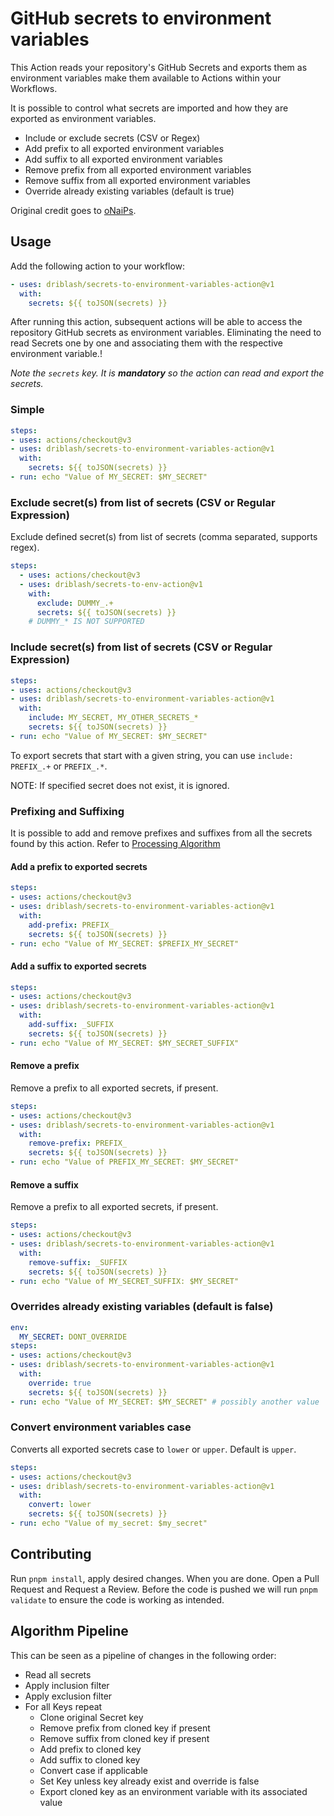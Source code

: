 # GitHub secrets to environment variables

This Action reads your repository's GitHub Secrets and exports them as environment variables make them available to Actions within your Workflows.

It is possible to control what secrets are imported and how they are exported as environment variables.

- Include or exclude secrets (CSV or Regex)
- Add prefix to all exported environment variables
- Add suffix to all exported environment variables
- Remove prefix from all exported environment variables
- Remove suffix from all exported environment variables
- Override already existing variables (default is true)

Original credit goes to [oNaiPs](https://github.com/oNaiPs/secrets-to-env-action).

## Usage

Add the following action to your workflow:

```yaml
- uses: driblash/secrets-to-environment-variables-action@v1
  with:
    secrets: ${{ toJSON(secrets) }}
```

After running this action, subsequent actions will be able to access the repository GitHub secrets as environment variables. Eliminating the need to read Secrets one by one and associating them with the respective environment variable.!

_Note the `secrets` key. It is **mandatory** so the action can read and export the secrets._

### Simple

```yaml
steps:
- uses: actions/checkout@v3
- uses: driblash/secrets-to-environment-variables-action@v1
  with:
    secrets: ${{ toJSON(secrets) }}
- run: echo "Value of MY_SECRET: $MY_SECRET"
```

### Exclude secret(s) from list of secrets (CSV or Regular Expression)

Exclude defined secret(s) from list of secrets (comma separated, supports regex).

```yaml
steps:
  - uses: actions/checkout@v3
  - uses: driblash/secrets-to-env-action@v1
    with:
      exclude: DUMMY_.+
      secrets: ${{ toJSON(secrets) }}
    # DUMMY_* IS NOT SUPPORTED
```

### Include secret(s) from list of secrets (CSV or Regular Expression)

```yaml
steps:
- uses: actions/checkout@v3
- uses: driblash/secrets-to-environment-variables-action@v1
  with:
    include: MY_SECRET, MY_OTHER_SECRETS_*
    secrets: ${{ toJSON(secrets) }}
- run: echo "Value of MY_SECRET: $MY_SECRET"
```

To export secrets that start with a given string, you can use `include: PREFIX_.+` or `PREFIX_.*`.

NOTE: If specified secret does not exist, it is ignored.

### Prefixing and Suffixing

It is possible to add and remove prefixes and suffixes from all the secrets found by this action. Refer to [Processing Algorithm](#algorithm-pipeline)

#### Add a prefix to exported secrets

```yaml
steps:
- uses: actions/checkout@v3
- uses: driblash/secrets-to-environment-variables-action@v1
  with:
    add-prefix: PREFIX_
    secrets: ${{ toJSON(secrets) }}
- run: echo "Value of MY_SECRET: $PREFIX_MY_SECRET"
```

#### Add a suffix to exported secrets

```yaml
steps:
- uses: actions/checkout@v3
- uses: driblash/secrets-to-environment-variables-action@v1
  with:
    add-suffix: _SUFFIX
    secrets: ${{ toJSON(secrets) }}
- run: echo "Value of MY_SECRET: $MY_SECRET_SUFFIX"
```

#### Remove a prefix

Remove a prefix to all exported secrets, if present.

```yaml
steps:
- uses: actions/checkout@v3
- uses: driblash/secrets-to-environment-variables-action@v1
  with:
    remove-prefix: PREFIX_
    secrets: ${{ toJSON(secrets) }}
- run: echo "Value of PREFIX_MY_SECRET: $MY_SECRET"
```

#### Remove a suffix

Remove a prefix to all exported secrets, if present.

```yaml
steps:
- uses: actions/checkout@v3
- uses: driblash/secrets-to-environment-variables-action@v1
  with:
    remove-suffix: _SUFFIX
    secrets: ${{ toJSON(secrets) }}
- run: echo "Value of MY_SECRET_SUFFIX: $MY_SECRET"
```

### Overrides already existing variables (default is **false**)

```yaml
env:
  MY_SECRET: DONT_OVERRIDE
steps:
- uses: actions/checkout@v3
- uses: driblash/secrets-to-environment-variables-action@v1
  with:
    override: true
    secrets: ${{ toJSON(secrets) }}
- run: echo "Value of MY_SECRET: $MY_SECRET" # possibly another value
```

### Convert environment variables case

Converts all exported secrets case to `lower` or `upper`. Default is `upper`.

```yaml
steps:
- uses: actions/checkout@v3
- uses: driblash/secrets-to-environment-variables-action@v1
  with:
    convert: lower
    secrets: ${{ toJSON(secrets) }}
- run: echo "Value of my_secret: $my_secret"
```

## Contributing

Run `pnpm install`, apply desired changes. When you are done. Open a Pull Request and Request a Review. Before the code is pushed we will run `pnpm validate` to ensure the code is working as intended.

## Algorithm Pipeline

This can be seen as a pipeline of changes in the following order:

- Read all secrets
- Apply inclusion filter
- Apply exclusion filter
- For all Keys repeat
  - Clone original Secret key
  - Remove prefix from cloned key if present
  - Remove suffix from cloned key if present
  - Add prefix to cloned key
  - Add suffix to cloned key
  - Convert case if applicable
  - Set Key unless key already exist and override is false
  - Export cloned key as an environment variable with its associated value
